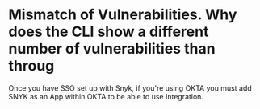 # Mismatch of Vulnerabilities. Why does the CLI show a different number of vulnerabilities than throug

Once you have SSO set up with Snyk, if you're using OKTA you must add SNYK as an App within OKTA to be able to use Integration.

